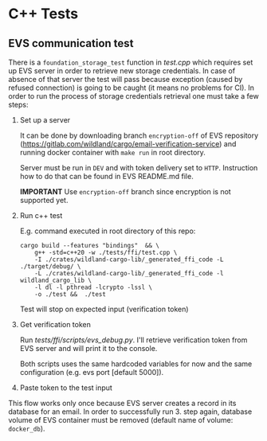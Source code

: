 # C++ Tests

## EVS communication test

There is a `foundation_storage_test` function in *test.cpp* which requires set up EVS server in order to retrieve new storage credentials. In case of absence of that server the test will pass because exception (caused by refused connection) is going to be caught (it means no problems for CI).
In order to run the process of storage credentials retrieval one must take a few steps:

1. Set up a server 

    It can be done by downloading branch `encryption-off` of EVS repository (https://gitlab.com/wildland/cargo/email-verification-service) and running docker container with `make run` in root directory.

    Server must be run in `DEV` and with token delivery set to `HTTP`. Instruction how to do that can be found in EVS README.md file.

    **IMPORTANT** Use `encryption-off` branch since encryption is not supported yet.

2. Run c++ test

    E.g. command executed in root directory of this repo:

    ```
    cargo build --features "bindings"  && \
        g++ -std=c++20 -w ./tests/ffi/test.cpp \
        -I ./crates/wildland-cargo-lib/_generated_ffi_code -L ./target/debug/ \
        -L ./crates/wildland-cargo-lib/_generated_ffi_code -l wildland_cargo_lib \
        -l dl -l pthread -lcrypto -lssl \
        -o ./test &&  ./test
    ```

    Test will stop on expected input (verification token)

3. Get verification token

    Run *tests/ffi/scripts/evs_debug.py*. I'll retrieve verification token from EVS server and will print it to the console.

    Both scripts uses the same hardcoded variables for now and the same configuration (e.g. evs port [default 5000]).

4. Paste token to the test input

This flow works only once because EVS server creates a record in its database for an email. In order to successfully run 3. step again, database volume of EVS container must be removed (default name of volume: `docker_db`).
